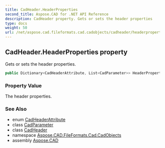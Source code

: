 ```yaml
---
title: CadHeader.HeaderProperties
second_title: Aspose.CAD for .NET API Reference
description: CadHeader property. Gets or sets the header properties
type: docs
weight: 50
url: /net/aspose.cad.fileformats.cad.cadobjects/cadheader/headerproperties/
---
```

## CadHeader.HeaderProperties property

Gets or sets the header properties.

```csharp
public Dictionary<CadHeaderAttribute, List<CadParameter>> HeaderProperties { get; }
```

### Property Value

The header properties.

### See Also

* enum [CadHeaderAttribute](../../../aspose.cad.fileformats.cad.cadconsts/cadheaderattribute/)
* class [CadParameter](../../../aspose.cad.fileformats.cad.cadparameters/cadparameter/)
* class [CadHeader](../)
* namespace [Aspose.CAD.FileFormats.Cad.CadObjects](../../../aspose.cad.fileformats.cad.cadobjects/)
* assembly [Aspose.CAD](../../../)


